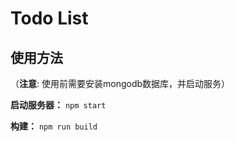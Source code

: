 # Todo List

## 使用方法
（**注意**: 使用前需要安装mongodb数据库，并启动服务）

**启动服务器：**
`npm start`

**构建：**
`npm run build`
